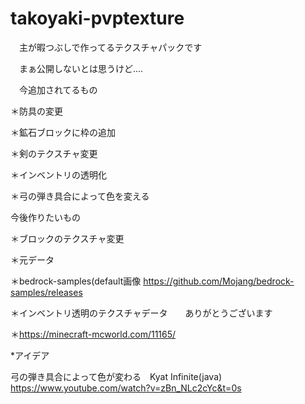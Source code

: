 # takoyaki-pvptexture

　主が暇つぶしで作ってるテクスチャパックです
 
 　まぁ公開しないとは思うけど....
  
 　今追加されてるもの
  
  ＊防具の変更
  
  ＊鉱石ブロックに枠の追加
  
  ＊剣のテクスチャ変更
  
  ＊インベントリの透明化
  
  ＊弓の弾き具合によって色を変える
 
  
  今後作りたいもの
  
  ＊ブロックのテクスチャ変更
  
  ＊元データ
  
  ＊bedrock-samples(default画像
   https://github.com/Mojang/bedrock-samples/releases
   
   ＊インベントリ透明のテクスチャデータ　　ありがとうございます
   
   ＊https://minecraft-mcworld.com/11165/

   *アイデア
   
   弓の弾き具合によって色が変わる　Kyat Infinite(java)
   https://www.youtube.com/watch?v=zBn_NLc2cYc&t=0s
   
   
